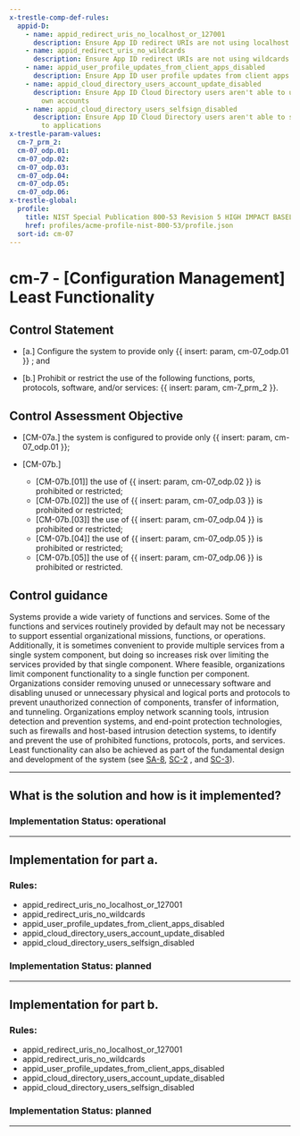 ```yaml
---
x-trestle-comp-def-rules:
  appid-D:
    - name: appid_redirect_uris_no_localhost_or_127001
      description: Ensure App ID redirect URIs are not using localhost or 127.0.0.1
    - name: appid_redirect_uris_no_wildcards
      description: Ensure App ID redirect URIs are not using wildcards (*)
    - name: appid_user_profile_updates_from_client_apps_disabled
      description: Ensure App ID user profile updates from client apps is disabled
    - name: appid_cloud_directory_users_account_update_disabled
      description: Ensure App ID Cloud Directory users aren't able to update their
        own accounts
    - name: appid_cloud_directory_users_selfsign_disabled
      description: Ensure App ID Cloud Directory users aren't able to self-sign up
        to applications
x-trestle-param-values:
  cm-7_prm_2:
  cm-07_odp.01:
  cm-07_odp.02:
  cm-07_odp.03:
  cm-07_odp.04:
  cm-07_odp.05:
  cm-07_odp.06:
x-trestle-global:
  profile:
    title: NIST Special Publication 800-53 Revision 5 HIGH IMPACT BASELINE
    href: profiles/acme-profile-nist-800-53/profile.json
  sort-id: cm-07
---
```


# cm-7 - \[Configuration Management\] Least Functionality

## Control Statement

- \[a.\] Configure the system to provide only {{ insert: param, cm-07_odp.01 }} ; and

- \[b.\] Prohibit or restrict the use of the following functions, ports, protocols, software, and/or services: {{ insert: param, cm-7_prm_2 }}.

## Control Assessment Objective

- \[CM-07a.\] the system is configured to provide only {{ insert: param, cm-07_odp.01 }};

- \[CM-07b.\]

  - \[CM-07b.[01]\] the use of {{ insert: param, cm-07_odp.02 }} is prohibited or restricted;
  - \[CM-07b.[02]\] the use of {{ insert: param, cm-07_odp.03 }} is prohibited or restricted;
  - \[CM-07b.[03]\] the use of {{ insert: param, cm-07_odp.04 }} is prohibited or restricted;
  - \[CM-07b.[04]\] the use of {{ insert: param, cm-07_odp.05 }} is prohibited or restricted;
  - \[CM-07b.[05]\] the use of {{ insert: param, cm-07_odp.06 }} is prohibited or restricted.

## Control guidance

Systems provide a wide variety of functions and services. Some of the functions and services routinely provided by default may not be necessary to support essential organizational missions, functions, or operations. Additionally, it is sometimes convenient to provide multiple services from a single system component, but doing so increases risk over limiting the services provided by that single component. Where feasible, organizations limit component functionality to a single function per component. Organizations consider removing unused or unnecessary software and disabling unused or unnecessary physical and logical ports and protocols to prevent unauthorized connection of components, transfer of information, and tunneling. Organizations employ network scanning tools, intrusion detection and prevention systems, and end-point protection technologies, such as firewalls and host-based intrusion detection systems, to identify and prevent the use of prohibited functions, protocols, ports, and services. Least functionality can also be achieved as part of the fundamental design and development of the system (see [SA-8](#sa-8), [SC-2](#sc-2) , and [SC-3](#sc-3)).

______________________________________________________________________

## What is the solution and how is it implemented?

<!-- For implementation status enter one of: implemented, partial, planned, alternative, not-applicable -->

<!-- Note that the list of rules under ### Rules: is read-only and changes will not be captured after assembly to JSON -->

<!-- Add control implementation description here for control: cm-7 -->

### Implementation Status: operational

______________________________________________________________________

## Implementation for part a.

<!-- Add control implementation description here for item a. -->

### Rules:

  - appid_redirect_uris_no_localhost_or_127001
  - appid_redirect_uris_no_wildcards
  - appid_user_profile_updates_from_client_apps_disabled
  - appid_cloud_directory_users_account_update_disabled
  - appid_cloud_directory_users_selfsign_disabled

### Implementation Status: planned

______________________________________________________________________

## Implementation for part b.

<!-- Add control implementation description here for item b. -->

### Rules:

  - appid_redirect_uris_no_localhost_or_127001
  - appid_redirect_uris_no_wildcards
  - appid_user_profile_updates_from_client_apps_disabled
  - appid_cloud_directory_users_account_update_disabled
  - appid_cloud_directory_users_selfsign_disabled

### Implementation Status: planned

______________________________________________________________________
